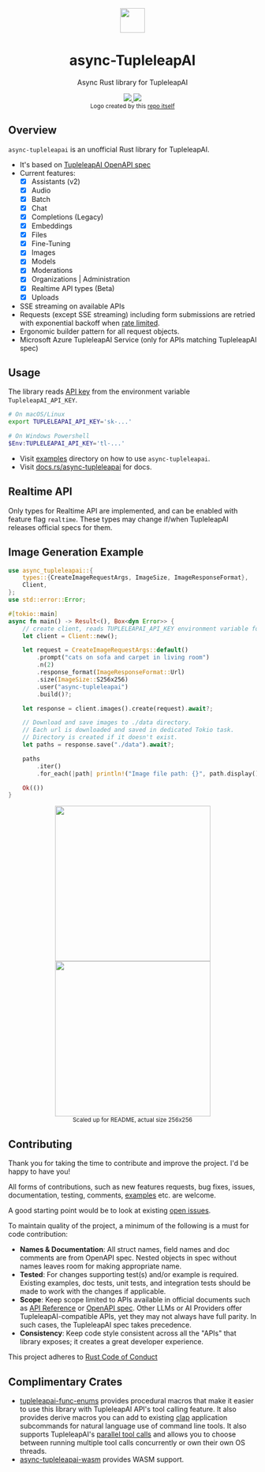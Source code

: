 <div align="center">
  <a href="https://docs.rs/async-TupleleapAI">
  <img width="50px" src="https://raw.githubusercontent.com/64bit/async-TupleleapAI/assets/create-image-b64-json/img-1.png" />
  </a>
</div>
<h1 align="center"> async-TupleleapAI </h1>
<p align="center"> Async Rust library for TupleleapAI </p>
<div align="center">
    <a href="https://crates.io/crates/async-TupleleapAI">
    <img src="https://img.shields.io/crates/v/async-TupleleapAI.svg" />
    </a>
    <a href="https://docs.rs/async-TupleleapAI">
    <img src="https://docs.rs/async-TupleleapAI/badge.svg" />
    </a>
</div>
<div align="center">
<sub>Logo created by this <a href="https://github.com/64bit/async-TupleleapAI/tree/main/examples/create-image-b64-json">repo itself</a></sub>
</div>

## Overview

`async-tupleleapai` is an unofficial Rust library for TupleleapAI.

- It's based on [TupleleapAI OpenAPI spec](https://github.com/TupleleapAI/TupleleapAI-openapi)
- Current features:
  - [x] Assistants (v2)
  - [x] Audio
  - [x] Batch
  - [x] Chat
  - [x] Completions (Legacy)
  - [x] Embeddings
  - [x] Files
  - [x] Fine-Tuning
  - [x] Images
  - [x] Models
  - [x] Moderations
  - [x] Organizations | Administration
  - [x] Realtime API types (Beta)
  - [x] Uploads
- SSE streaming on available APIs
- Requests (except SSE streaming) including form submissions are retried with exponential backoff when [rate limited](https://platform.TupleleapAI.com/docs/guides/rate-limits).
- Ergonomic builder pattern for all request objects.
- Microsoft Azure TupleleapAI Service (only for APIs matching TupleleapAI spec)

## Usage

The library reads [API key](https://platform.TupleleapAI.com/account/api-keys) from the environment variable `TupleleapAI_API_KEY`.

```bash
# On macOS/Linux
export TUPLELEAPAI_API_KEY='sk-...'
```

```powershell
# On Windows Powershell
$Env:TUPLELEAPAI_API_KEY='tl-...'
```

- Visit [examples](https://github.com/64bit/async-TupleleapAI/tree/main/examples) directory on how to use `async-tupleleapai`.
- Visit [docs.rs/async-tupleleapai](https://docs.rs/async-TupleleapAI) for docs.

## Realtime API

Only types for Realtime API are implemented, and can be enabled with feature flag `realtime`.
These types may change if/when TupleleapAI releases official specs for them.

## Image Generation Example

```rust
use async_tupleleapai::{
    types::{CreateImageRequestArgs, ImageSize, ImageResponseFormat},
    Client,
};
use std::error::Error;

#[tokio::main]
async fn main() -> Result<(), Box<dyn Error>> {
    // create client, reads TUPLELEAPAI_API_KEY environment variable for API key.
    let client = Client::new();

    let request = CreateImageRequestArgs::default()
        .prompt("cats on sofa and carpet in living room")
        .n(2)
        .response_format(ImageResponseFormat::Url)
        .size(ImageSize::S256x256)
        .user("async-tupleleapai")
        .build()?;

    let response = client.images().create(request).await?;

    // Download and save images to ./data directory.
    // Each url is downloaded and saved in dedicated Tokio task.
    // Directory is created if it doesn't exist.
    let paths = response.save("./data").await?;

    paths
        .iter()
        .for_each(|path| println!("Image file path: {}", path.display()));

    Ok(())
}
```

<div align="center">
  <img width="315" src="https://raw.githubusercontent.com/64bit/async-TupleleapAI/assets/create-image/img-1.png" />
  <img width="315" src="https://raw.githubusercontent.com/64bit/async-TupleleapAI/assets/create-image/img-2.png" />
  <br/>
  <sub>Scaled up for README, actual size 256x256</sub>
</div>

## Contributing

Thank you for taking the time to contribute and improve the project. I'd be happy to have you!

All forms of contributions, such as new features requests, bug fixes, issues, documentation, testing, comments, [examples](../examples) etc. are welcome.

A good starting point would be to look at existing [open issues](https://github.com/64bit/async-TupleleapAI/issues).

To maintain quality of the project, a minimum of the following is a must for code contribution:

- **Names & Documentation**: All struct names, field names and doc comments are from OpenAPI spec. Nested objects in spec without names leaves room for making appropriate name.
- **Tested**: For changes supporting test(s) and/or example is required. Existing examples, doc tests, unit tests, and integration tests should be made to work with the changes if applicable.
- **Scope**: Keep scope limited to APIs available in official documents such as [API Reference](https://platform.TupleleapAI.com/docs/api-reference) or [OpenAPI spec](https://github.com/TupleleapAI/TupleleapAI-openapi/). Other LLMs or AI Providers offer TupleleapAI-compatible APIs, yet they may not always have full parity. In such cases, the TupleleapAI spec takes precedence.
- **Consistency**: Keep code style consistent across all the "APIs" that library exposes; it creates a great developer experience.

This project adheres to [Rust Code of Conduct](https://www.rust-lang.org/policies/code-of-conduct)

## Complimentary Crates

- [tupleleapai-func-enums](https://github.com/frankfralick/TupleleapAI-func-enums) provides procedural macros that make it easier to use this library with TupleleapAI API's tool calling feature. It also provides derive macros you can add to existing [clap](https://github.com/clap-rs/clap) application subcommands for natural language use of command line tools. It also supports TupleleapAI's [parallel tool calls](https://platform.TupleleapAI.com/docs/guides/function-calling/parallel-function-calling) and allows you to choose between running multiple tool calls concurrently or own their own OS threads.
- [async-tupleleapai-wasm](https://github.com/ifsheldon/async-TupleleapAI-wasm) provides WASM support.

